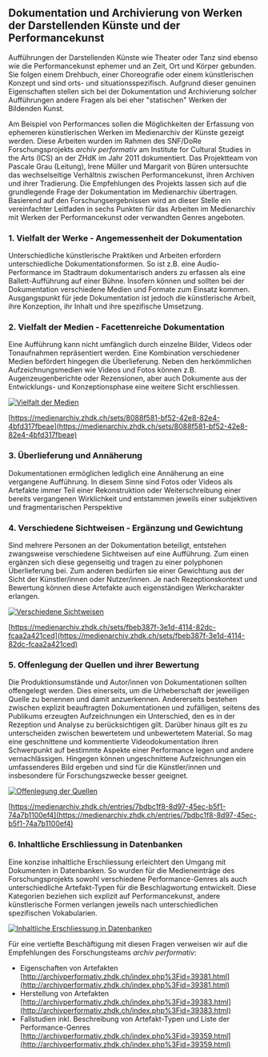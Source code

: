 ## Dokumentation und Archivierung von Werken der Darstellenden Künste und der Performancekunst

Aufführungen der Darstellenden Künste wie Theater oder Tanz sind ebenso wie die Performancekunst ephemer und an Zeit, Ort und Körper gebunden. Sie folgen einem Drehbuch, einer Choreografie oder einem künstlerischen Konzept und sind orts- und situationsspezifisch. Aufgrund dieser genuinen Eigenschaften stellen sich bei der Dokumentation und Archivierung solcher Aufführungen andere Fragen als bei eher "statischen" Werken der Bildenden Kunst.

Am Beispiel von Performances sollen die Möglichkeiten der Erfassung von ephemeren künstlerischen Werken im Medienarchiv der Künste gezeigt werden. Diese Arbeiten wurden im Rahmen des SNF/DoRe Forschungsprojekts _archiv performativ_ am Institute for Cultural Studies in the Arts \(ICS\) an der ZHdK im Jahr 2011 dokumentiert. Das Projektteam von Pascale Grau \(Leitung\), Irene Müller und Margarit von Büren untersuchte das wechselseitige Verhältnis zwischen Performancekunst, ihren Archiven und ihrer Tradierung. Die Empfehlungen des Projekts lassen sich auf die grundlegende Frage der Dokumentation im Medienarchiv übertragen. Basierend auf den Forschungsergebnissen wird an dieser Stelle ein vereinfachter Leitfaden in sechs Punkten für das Arbeiten im Medienarchiv mit Werken der Performancekunst oder verwandten Genres angeboten.

### 1. Vielfalt der Werke - Angemessenheit der Dokumentation

Unterschiedliche künstlerische Praktiken und Arbeiten erfordern unterschiedliche Dokumentationsformen. So ist z.B. eine Audio-Performance im Stadtraum dokumentarisch anders zu erfassen als eine Ballett-Aufführung auf einer Bühne. Insofern können und sollten bei der Dokumentation verschiedene Medien und Formate zum Einsatz kommen. Ausgangspunkt für jede Dokumentation ist jedoch die künstlerische Arbeit, ihre Konzeption, ihr Inhalt und ihre spezifische Umsetzung.

### 2. Vielfalt der Medien - Facettenreiche Dokumentation

Eine Aufführung kann nicht umfänglich durch einzelne Bilder, Videos oder Tonaufnahmen repräsentiert werden. Eine Kombination verschiedener Medien befördert hingegen die Überlieferung. Neben den herkömmlichen Aufzeichnungsmedien wie Videos und Fotos können z.B. Augenzeugenberichte oder Rezensionen, aber auch Dokumente aus der Entwicklungs- und Konzeptionsphase eine weitere Sicht erschliessen.

[![Vielfalt der Medien](/assets/performingarts1.jpg "Vielfalt der Medien")](/assets/performingarts1.png)

[https://medienarchiv.zhdk.ch/sets/8088f581-bf52-42e8-82e4-4bfd317fbeae](https://medienarchiv.zhdk.ch/sets/8088f581-bf52-42e8-82e4-4bfd317fbeae)

### 3. Überlieferung und Annäherung

Dokumentationen ermöglichen lediglich eine Annäherung an eine vergangene Aufführung. In diesem Sinne sind Fotos oder Videos als Artefakte immer Teil einer Rekonstruktion oder Weiterschreibung einer bereits vergangenen Wirklichkeit und entstammen jeweils einer subjektiven und fragmentarischen Perspektive

### 4. Verschiedene Sichtweisen - Ergänzung und Gewichtung

Sind mehrere Personen an der Dokumentation beteiligt, entstehen zwangsweise verschiedene Sichtweisen auf eine Aufführung. Zum einen ergänzen sich diese gegenseitig und tragen zu einer polyphonen Überlieferung bei. Zum anderen bedürfen sie einer Gewichtung aus der Sicht der Künstler/innen oder Nutzer/innen. Je nach Rezeptionskontext und Bewertung können diese Artefakte auch eigenständigen Werkcharakter erlangen.

[![Verschiedene Sichtweisen](/assets/performingarts2.jpg "Verschiedene Sichtweisen")](/assets/performingarts2.png)

[https://medienarchiv.zhdk.ch/sets/fbeb387f-3e1d-4114-82dc-fcaa2a421ced](https://medienarchiv.zhdk.ch/sets/fbeb387f-3e1d-4114-82dc-fcaa2a421ced)

### 5. Offenlegung der Quellen und ihrer Bewertung

Die Produktionsumstände und Autor/innen von Dokumentationen sollten offengelegt werden. Dies einerseits, um die Urheberschaft der jeweiligen Quelle zu benennen und damit anzuerkennen. Andererseits bestehen zwischen explizit beauftragten Dokumentationen und zufälligen, seitens des Publikums erzeugten Aufzeichnungen ein Unterschied, den es in der Rezeption und Analyse zu berücksichtigen gilt. Darüber hinaus gilt es zu unterscheiden zwischen bewertetem und unbewertetem Material. So mag eine geschnittene und kommentierte Videodokumentation ihren Schwerpunkt auf bestimmte Aspekte einer Performance legen und andere vernachlässigen. Hingegen können ungeschnittene Aufzeichnungen ein umfassenderes Bild ergeben und sind für die Künstler/innen und insbesondere für Forschungszwecke besser geeignet.

[![Offenlegung der Quellen](/assets/performingarts3.jpg "Offenlegung der Quellen")](/assets/performingarts3.png)

[https://medienarchiv.zhdk.ch/entries/7bdbc1f8-8d97-45ec-b5f1-74a7b1100ef4](https://medienarchiv.zhdk.ch/entries/7bdbc1f8-8d97-45ec-b5f1-74a7b1100ef4)

### 6. Inhaltliche Erschliessung in Datenbanken

Eine konzise inhaltliche Erschliessung erleichtert den Umgang mit Dokumenten in Datenbanken. So wurden für die Medieneinträge des Forschungsprojekts sowohl verschiedene Performance-Genres als auch unterschiedliche Artefakt-Typen für die Beschlagwortung entwickelt. Diese Kategorien beziehen sich explizit auf Performancekunst, andere künstlerische Formen verlangen jeweils nach unterschiedlichen spezifischen Vokabularien.

[![Inhaltliche Erschliessung in Datenbanken](/assets/performingarts4.jpg "Inhaltliche Erschliessung in Datenbanken")](/assets/performingarts4.png)

Für eine vertiefte Beschäftigung mit diesen Fragen verweisen wir auf die Empfehlungen des Forschungsteams _archiv performativ_:

* Eigenschaften von Artefakten  
  [http://archivperformativ.zhdk.ch/index.php%3Fid=39381.html](http://archivperformativ.zhdk.ch/index.php%3Fid=39381.html)
* Herstellung von Artefakten  
  [http://archivperformativ.zhdk.ch/index.php%3Fid=39383.html](http://archivperformativ.zhdk.ch/index.php%3Fid=39383.html)
* Fallstudien inkl. Beschreibung von Artefakt-Typen und Liste der Performance-Genres  
  [http://archivperformativ.zhdk.ch/index.php%3Fid=39359.html](http://archivperformativ.zhdk.ch/index.php%3Fid=39359.html)




